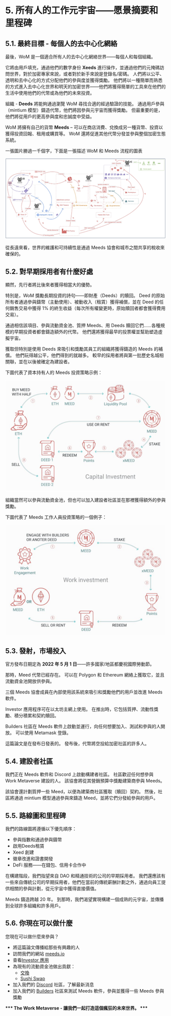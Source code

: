 # 5. 所有人的工作元宇宙——愿景摘要和里程碑

## 5.1. 最終目標 - 每個人的去中心化網絡

最後，WoM 是一個適合所有人的去中心化網絡世界——每個人和每個組織。

它將由用戶填充，通過他們的數字身份 **Xeeds** 進行操作，並通過他們的元掩碼訪問世界，對於加密專家來說，或者對於新手來說是登錄名/密碼。 人們將以公平、透明和去中心化的方式分配他們的參與度並獲得獎勵。 他們將以一種簡單而熟悉的方式進入去中心化世界和明天的加密世界——他們將獲得簡單的工具來在他們的生活中使用他們的代幣或為他們的未來投資。

組織 - **Deeds** 將能夠通過瀏覽 WoM 尋找合適的經過驗證的技能。 通過用戶參與（mintium 模型）鑄造代幣，他們將因參與元宇宙而獲得獎勵。 但最重要的是，他們將從用戶的更高參與度和忠誠度中受益。

WoM 將擁有自己的貨幣 **Meeds** – 可以在商店消費、兌換成另一種貨幣、投資以獲得投資回報、租用或購買等。 WoM 還將促進其他代幣分發並參與整個加密生態系統。

一張圖片勝過一千個字，下面是一張描述 WoM 和 Meeds 流程的圖表

![WoM 和 Meeds 流程](en/img/wom-flows.png)

從長遠來看，世界的維護和可持續性是通過 Meeds 協會和城市之間共享的稅收來確保的。

## 5.2. 對早期採用者有什麼好處

顯然，先行者將比後來者獲得相當大的優勢。

特別是，WoM 獎勵長期投資的詩句——即財產（Deeds）的贖回。 Deed 的原始所有者通過參與鑄幣（主動使用）、被動收入（租賃）獲得補償，並在 Deed 的任何銷售交易中獲得 1% 的終生收益（每次所有權變更時，原始贖回者都會獲得費用 交易）。

通過相信該項目、參與流動資金池、質押 Meeds、用 Deeds 贖回它們……各種規模的早期投資者都會鑄造額外的代幣。 他們還將獲得最早的投票權並幫助塑造虛擬宇宙。

獲取但特別是使用 Deeds 來吸引和獎勵其員工的組織將獲得鑄造的 Meeds 的補償。 他們玩得越公平，他們得到的就越多。 較早的採用者將與第一批歷史名城相關聯，並在以後被確定為建設者。

下圖代表了資本持有人的 Meeds 投資策略示例：

![資本持有人的 Meeds 投資策略](en/img/invest-capital.png)

組織當然可以參與流動資金池，但也可以加入建設者社區並在那裡獲得額外的參與獎勵。

下圖代表了 Meeds 工作人員投資策略的一個例子：

![工作人員的 Meeds 投資策略](en/img/invest-work.png)

## 5.3. 發射，市場投入

官方發布日期定為 **2022 年 5 月 1 日**——許多國家/地區都慶祝國際勞動節。

那時，Meed 代幣已經存在。 可以在 Polygon 和 Ethereum 網絡上獲取它，並且流動資金池開放供參與。

三個 Meeds 協會成員在內部使用該系統來吸引和獎勵他們的用戶並改進 Meeds 軟件。

Investor 應用程序可在以太坊主網上使用。 在推出時，它包括質押、流動性獎勵、積分積累和契約贖回。

Builders 社區在 Meeds 軟件上啟動並運行，向任何想要加入、測試和參與的人開放。 可以使用 Metamask 登錄。

這篇論文是在發布日發表的。 發布後，代幣將空投給加密社區的許多人。

## 5.4. 建設者社區

我們正在 Meeds 軟件和 Discord 上啟動構建者社區。 社區歡迎任何想參與 Work Metaverse 建設的人。 該協會將從其營銷預算中獎勵建築商參與 Meeds。

該協會還計劃質押一些 Meed，以便為建築商社區獲取（贖回）契約。 然後，社區將通過 mintium 模型通過參與來鑄造 Meed，並將它們分發給參與的用戶。

## 5.5. 路線圖和里程碑

我們的路線圖將遵循以下優先順序：

- 參與指數和通過參與鑄幣
- 啟用Deeds租賃
- Xeed 創建
- 徽章改進和證書開發
- DeFi 服務——在錢包、信用卡合作中

在構建階段，我們指望來自 DAO 和精通技術的公司的早期採用者。 我們還應該有一些來自傳統公司的早期採用者，他們在當前的傳統薪酬計劃之外，通過向員工提供相關的參與計劃，從元宇宙中獲得直接價值。

Meeds 鑄造跨越 20 年。 到那時，我們渴望實現構建一個成熟的元宇宙，並傳播到全球許多組織和許多用戶。

## 5.6. 你現在可以做什麼

您現在可以做什麼來參與？

- 將這篇論文傳播給那些有興趣的人
- 訪問我們的網站 [meeds.io](https://www.meeds.io/)
- 查看[Investor 應用](https://meeds.io/investors)
- 為現有的流動資金池做出貢獻：
  - [交換](https://swap.cometh.io/)
  - [Sushi Swap](https://sushi.com)
- 加入我們的 [Discord](https://discord.com/invite/hAuADSq3) 社區，了解最新消息
- 加入我們的 [Builders](https://meeds.io/builders) 社區來測試 Meeds 軟件，參與並獲得一些 Meeds 參與獎勵

**\*\*\* The Work Metaverse - 讓我們一起打造這個瘋狂的未來世界。 \*\*\***